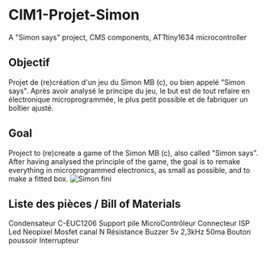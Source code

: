 # CIM1-Projet-Simon
A "Simon says" project, CMS components, ATTtiny1634 microcontroller

## Objectif

Projet de (re)création d'un jeu du Simon MB (c), ou bien appelé "Simon says". Après avoir analysé le principe du jeu, le but est de tout refaire en électronique microprogrammée, le plus petit possible et de fabriquer un boîtier ajusté.

## Goal

Project to (re)create a game of the Simon MB (c), also called "Simon says". After having analysed the principle of the game, the goal is to remake everything in microprogrammed electronics, as small as possible, and to make a fitted box.
![Simon fini](https://github.com/LibrEduc/CIM1-Projet-Simon/blob/master/Photos/SimonFini.jpg?raw=true)

## Liste des pièces / Bill of Materials
Condensateur C-EUC1206
Support pile
MicroContrôleur
Connecteur ISP
Led Neopixel
Mosfet canal N
Résistance
Buzzer 5v 2,3kHz 50ma
Bouton poussoir
Interrupteur


